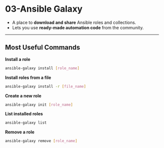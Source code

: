 # 03-Ansible Galaxy

- A place to **download and share** Ansible roles and collections.
- Lets you use **ready-made automation code** from the community.

---

## **Most Useful Commands**

**Install a role**

```bash
ansible-galaxy install [role_name]
```

**Install roles from a file**

```bash
ansible-galaxy install -r [file_name]
```

**Create a new role**

```bash
ansible-galaxy init [role_name]
```

 **List installed roles**

```bash
ansible-galaxy list
```

**Remove a role**

```bash
ansible-galaxy remove [role_name]
```